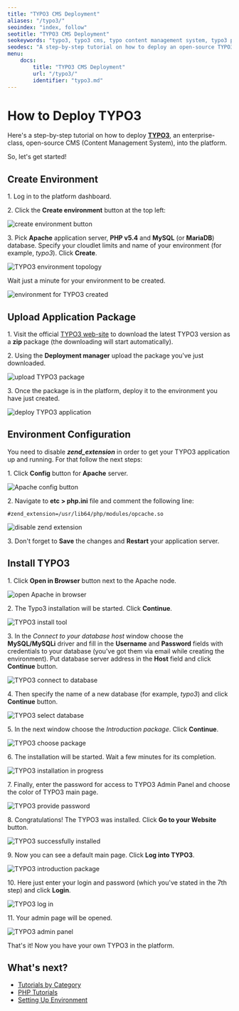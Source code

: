 ```yaml
---
title: "TYPO3 CMS Deployment"
aliases: "/typo3/"
seoindex: "index, follow"
seotitle: "TYPO3 CMS Deployment"
seokeywords: "typo3, typo3 cms, typo content management system, typo3 paas, typo3 php, typo3 deployment, typo3 hosting, typo3 tutorial, typo3 guide"
seodesc: "A step-by-step tutorial on how to deploy an open-source TYPO3 CMS (Content Management System) into PHP environment at the platform."
menu: 
    docs:
        title: "TYPO3 CMS Deployment"
        url: "/typo3/"
        identifier: "typo3.md"
---
```


# How to Deploy TYPO3

Here's a step-by-step tutorial on how to deploy **[TYPO3](https://typo3.org/)**, an enterprise-class, open-source CMS (Content Management System), into the platform.

So, let's get started!


## Create Environment

1\. Log in to the platform dashboard.

2\. Click the **Create environment** button at the top left:

![create environment button](01-create-environment-button.png)

3\. Pick **Apache** application server, **PHP v5.4** and **MySQL** (or **MariaDB**) database. Specify your cloudlet limits and name of your environment (for example, *typo3*). Click **Create**.

![TYPO3 environment topology](02-typo3-environment-topology.png)

Wait just a minute for your environment to be created.

![environment for TYPO3 created](03-environment-for-typo3-created.png)


## Upload Application Package

1\. Visit the official [TYPO3 web-site](https://sourceforge.net/projects/typo3/files/TYPO3%20Source%20and%20Dummy/TYPO3%206.0.4/introductionpackage-6.0.4.zip/download?use_mirror=garr&download=) to download the latest TYPO3 version as a **zip** package (the downloading will start automatically).

2\. Using the **Deployment manager** upload the package you've just downloaded.

![upload TYPO3 package](04-upload-typo3-package.png)

3\. Once the package is in the platform, deploy it to the environment you have just created.

![deploy TYPO3 application](05-deploy-typo3-application.png)


## Environment Configuration

You need to disable ***zend_extension*** in order to get your TYPO3 application up and running. For that follow the next steps:

1\. Click **Config** button for **Apache** server.

![Apache config button](06-apache-config-button.png)

2\. Navigate to **etc &gt; php.ini** file and comment the following line: 

```
#zend_extension=/usr/lib64/php/modules/opcache.so
```

![disable zend extension](07-disable-zend-extension.png)

3\. Don't forget to **Save** the changes and **Restart** your application server.


## Install TYPO3

1\. Click **Open in Browser** button next to the Apache node.

![open Apache in browser](08-open-apache-in-browser.png)

2\. The Typo3 installation will be started. Click **Continue**.

![TYPO3 install tool](09-typo3-install-tool.png)

3\. In the *Connect to your database host* window choose the **MySQL/MySQLi** driver and fill in the **Username** and **Password** fields with credentials to your database (you've got them via email while creating the environment). Put database server address in the **Host** field and click **Continue** button.

![TYPO3 connect to database](10-typo3-connect-to-database.png)

4\. Then specify the name of a new database (for example, *typo3*) and click **Continue** button.

![TYPO3 select database](11-typo3-select-database.png)

5\. In the next window choose the *Introduction package*. Click **Continue**.

![TYPO3 choose package](12-typo3-choose-package.png)

6\. The installation will be started. Wait a few minutes for its completion.

![TYPO3 installation in progress](13-typo3-installation-in-progress.png)

7\. Finally, enter the password for access to TYPO3 Admin Panel and choose the color of TYPO3 main page.

![TYPO3 provide password](14-typo3-provide-password.png)

8\. Congratulations! The TYPO3 was installed. Click **Go to your Website** button.

![TYPO3 successfully installed](15-typo3-successfully-installed.png)

9\. Now you can see a default main page. Click **Log into TYPO3**.

![TYPO3 introduction package](16-typo3-introduction-package.png)

10\. Here just enter your login and password (which you've stated in the 7th step) and click **Login**.

![TYPO3 log in](17-typo3-log-in.png)

11\. Your admin page will be opened.

![TYPO3 admin panel](18-typo3-admin-panel.png)

That's it! Now you have your own TYPO3 in the platform.


## What's next?

* [Tutorials by Category](/tutorials-by-category/)
* [PHP Tutorials](/php-tutorials/)
* [Setting Up Environment](/setting-up-environment/)